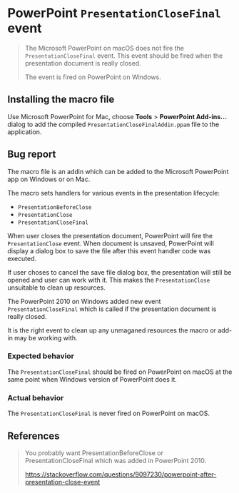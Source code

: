 # PowerPoint `PresentationCloseFinal` event

> The Microsoft PowerPoint on macOS does not fire the `PresentationCloseFinal` event.
> This event should be fired when the presentation document is really closed.
>
> The event is fired on PowerPoint on Windows.

## Installing the macro file

Use Microsoft PowerPoint for Mac, choose **Tools** > **PowerPoint Add-ins...** dialog
to add the compiled `PresentationCloseFinalAddin.ppam` file to the application.


## Bug report

The macro file is an addin which can be added to the Microsoft PowerPoint app
on Windows or on Mac.

The macro sets handlers for various events in the presentation lifecycle:

* `PresentationBeforeClose`
* `PresentationClose`
* `PresentationCloseFinal`

When user closes the presentation document, PowerPoint will fire the `PresentationClose`
event. When document is unsaved, PowerPoint will display a dialog box to save the file
after this event handler code was executed.

If user choses to cancel the save file dialog box, the presentation will still be opened
and user can work with it. This makes the `PresentationClose` unsuitable to clean up
resources.

The PowerPoint 2010 on Windows added new event `PresentationCloseFinal` which is called
if the presentation document is really closed.

It is the right event to clean up any unmaganed resources the macro or add-in may be
working with.


### Expected behavior

The `PresentationCloseFinal` should be fired on PowerPoint on macOS at the same
point when Windows version of PowerPoint does it.

### Actual behavior

The `PresentationCloseFinal` is never fired on PowerPoint on macOS.


## References

> You probably want PresentationBeforeClose or PresentationCloseFinal which was added in PowerPoint 2010.
>
> <https://stackoverflow.com/questions/9097230/powerpoint-after-presentation-close-event>
